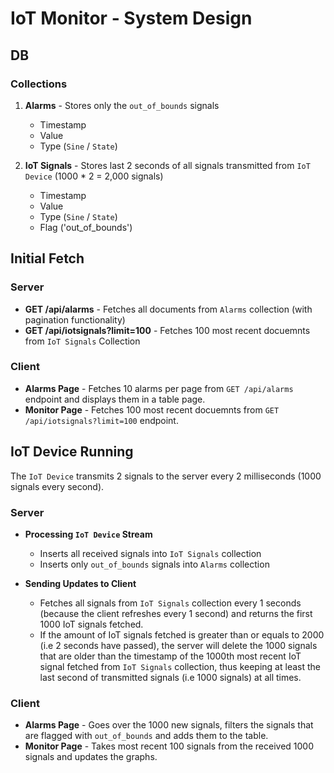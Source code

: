 # IoT Monitor - System Design
## DB
### Collections
1. **Alarms** - Stores only the `out_of_bounds` signals
   - Timestamp
   - Value
   - Type (`Sine` / `State`)

2. **IoT Signals** - Stores last 2 seconds of all signals transmitted from `IoT Device` (1000 * 2 = 2,000 signals)
   - Timestamp
   - Value
   - Type (`Sine` / `State`)
   - Flag ('out_of_bounds')

## Initial Fetch
### Server
- **GET /api/alarms** - Fetches all documents from `Alarms` collection (with pagination functionality)
- **GET /api/iotsignals?limit=100** - Fetches 100 most recent docuemnts from `IoT Signals` Collection

### Client
- **Alarms Page** - Fetches 10 alarms per page from `GET /api/alarms` endpoint and displays them in a table page.
- **Monitor Page** - Fetches 100 most recent docuemnts from `GET /api/iotsignals?limit=100` endpoint.

## IoT Device Running
The `IoT Device` transmits 2 signals to the server every 2 milliseconds (1000 signals every second).
### Server
- **Processing `IoT Device` Stream**
  - Inserts all received signals into `IoT Signals` collection
  - Inserts only `out_of_bounds` signals into `Alarms` collection

- **Sending Updates to Client**
  - Fetches all signals from `IoT Signals` collection every 1 seconds (because the client refreshes every 1 second) and returns the first 1000 IoT signals fetched.
  - If the amount of IoT signals fetched is greater than or equals to 2000 (i.e 2 seconds have passed), the server will delete the 1000 signals that are older than the timestamp of the 1000th most recent IoT signal fetched from `IoT Signals` collection, thus keeping at least the last second of transmitted signals (i.e 1000 signals) at all times.

### Client
- **Alarms Page** - Goes over the 1000 new signals, filters the signals that are flagged with `out_of_bounds` and adds them to the table.
- **Monitor Page** - Takes most recent 100 signals from the received 1000 signals and updates the graphs.